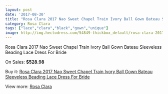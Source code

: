 ```yaml
---
layout: post
date: '2017-08-30'
title: "Rosa Clara 2017 Nao Sweet Chapel Train Ivory Ball Gown Bateau Sleeveless Beading Lace Dress For Bride"
category: Rosa Clara
tags: ["lace","clara","black","gown","unique"]
image: http://img.hectodress.com/54849-thickbox_default/rosa-clara-2017-nao-sweet-chapel-train-ivory-ball-gown-bateau-sleeveless-beading-lace-dress-for-bride.jpg
---
```

Rosa Clara 2017 Nao Sweet Chapel Train Ivory Ball Gown Bateau Sleeveless Beading Lace Dress For Bride

On Sales: **$528.98**
<a href="https://www.hectodress.com/rosa-clara/17336-rosa-clara-2017-nao-sweet-chapel-train-ivory-ball-gown-bateau-sleeveless-beading-lace-dress-for-bride.html"><amp-img layout="responsive" width="600" height="600" src="//img.hectodress.com/54849-thickbox_default/rosa-clara-2017-nao-sweet-chapel-train-ivory-ball-gown-bateau-sleeveless-beading-lace-dress-for-bride.jpg" alt="Rosa Clara 2017 Nao Sweet Chapel Train Ivory Ball Gown Bateau Sleeveless Beading Lace Dress For Bride 0" /></a>
<a href="https://www.hectodress.com/rosa-clara/17336-rosa-clara-2017-nao-sweet-chapel-train-ivory-ball-gown-bateau-sleeveless-beading-lace-dress-for-bride.html"><amp-img layout="responsive" width="600" height="600" src="//img.hectodress.com/54854-thickbox_default/rosa-clara-2017-nao-sweet-chapel-train-ivory-ball-gown-bateau-sleeveless-beading-lace-dress-for-bride.jpg" alt="Rosa Clara 2017 Nao Sweet Chapel Train Ivory Ball Gown Bateau Sleeveless Beading Lace Dress For Bride 1" /></a>
<a href="https://www.hectodress.com/rosa-clara/17336-rosa-clara-2017-nao-sweet-chapel-train-ivory-ball-gown-bateau-sleeveless-beading-lace-dress-for-bride.html"><amp-img layout="responsive" width="600" height="600" src="//img.hectodress.com/54853-thickbox_default/rosa-clara-2017-nao-sweet-chapel-train-ivory-ball-gown-bateau-sleeveless-beading-lace-dress-for-bride.jpg" alt="Rosa Clara 2017 Nao Sweet Chapel Train Ivory Ball Gown Bateau Sleeveless Beading Lace Dress For Bride 2" /></a>
<a href="https://www.hectodress.com/rosa-clara/17336-rosa-clara-2017-nao-sweet-chapel-train-ivory-ball-gown-bateau-sleeveless-beading-lace-dress-for-bride.html"><amp-img layout="responsive" width="600" height="600" src="//img.hectodress.com/54852-thickbox_default/rosa-clara-2017-nao-sweet-chapel-train-ivory-ball-gown-bateau-sleeveless-beading-lace-dress-for-bride.jpg" alt="Rosa Clara 2017 Nao Sweet Chapel Train Ivory Ball Gown Bateau Sleeveless Beading Lace Dress For Bride 3" /></a>
<a href="https://www.hectodress.com/rosa-clara/17336-rosa-clara-2017-nao-sweet-chapel-train-ivory-ball-gown-bateau-sleeveless-beading-lace-dress-for-bride.html"><amp-img layout="responsive" width="600" height="600" src="//img.hectodress.com/54851-thickbox_default/rosa-clara-2017-nao-sweet-chapel-train-ivory-ball-gown-bateau-sleeveless-beading-lace-dress-for-bride.jpg" alt="Rosa Clara 2017 Nao Sweet Chapel Train Ivory Ball Gown Bateau Sleeveless Beading Lace Dress For Bride 4" /></a>
<a href="https://www.hectodress.com/rosa-clara/17336-rosa-clara-2017-nao-sweet-chapel-train-ivory-ball-gown-bateau-sleeveless-beading-lace-dress-for-bride.html"><amp-img layout="responsive" width="600" height="600" src="//img.hectodress.com/54850-thickbox_default/rosa-clara-2017-nao-sweet-chapel-train-ivory-ball-gown-bateau-sleeveless-beading-lace-dress-for-bride.jpg" alt="Rosa Clara 2017 Nao Sweet Chapel Train Ivory Ball Gown Bateau Sleeveless Beading Lace Dress For Bride 5" /></a>

Buy it: [Rosa Clara 2017 Nao Sweet Chapel Train Ivory Ball Gown Bateau Sleeveless Beading Lace Dress For Bride](https://www.hectodress.com/rosa-clara/17336-rosa-clara-2017-nao-sweet-chapel-train-ivory-ball-gown-bateau-sleeveless-beading-lace-dress-for-bride.html "Rosa Clara 2017 Nao Sweet Chapel Train Ivory Ball Gown Bateau Sleeveless Beading Lace Dress For Bride")

View more: [Rosa Clara](https://www.hectodress.com/150-rosa-clara "Rosa Clara")